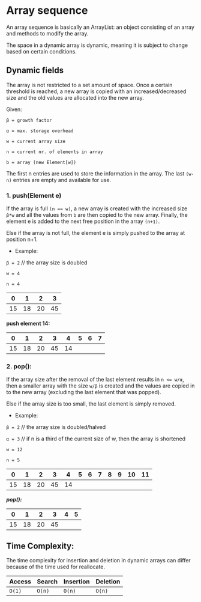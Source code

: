 # Array sequence
An array sequence is basically an ArrayList: 
an object consisting of an array and methods to modify the array.

The space in a dynamic array is dynamic, meaning it is subject to change based on certain conditions.

## Dynamic fields
The array is not restricted to a set amount of space.
Once a certain threshold is reached, a new array is copied with an increased/decreased size and the old values are 
allocated into the new array.

Given:

`β = growth factor`

`α = max. storage overhead`

`w = current array size`

`n = current nr. of elements in array`

`b = array (new Element[w])`

The first n entries are used to store the information in the array. The last `(w-n)` entries
are empty and available for use.

### 1. push(Element e)
If the array is full `(n == w)`, a new array is created with the increased size `β*w` and all the values from `b`
are then copied to the new array. Finally, the element e is added to the next free position in the array `(n+1)`.

Else if the array is not full, the element e is simply pushed to the array at position n+1.

- Example:

`β = 2` // the array size is doubled

`w = 4`

`n = 4`

| 0  | 1  | 2  | 3  |
|----|----|----|----|
| 15 | 18 | 20 | 45 |

__push element 14:__

| 0  | 1  | 2  | 3  | 4  | 5 | 6 | 7 |
|----|----|----|----|----|---|---|---|
| 15 | 18 | 20 | 45 | 14 |   |   |   |

### 2. pop():
If the array size after the removal of the last element results in `n <= w/α`, then a smaller array with the size
`w/β` is created and the values are copied in to the new array (excluding the last element that was popped).

Else if the array size is too small, the last element is simply removed.

- Example:

`β = 2` // the array size is doubled/halved

`α = 3` // if n is a third of the current size of w, then the array is shortened

`w = 12`

`n = 5` 

| 0  | 1  | 2  | 3  | 4  | 5 | 6 | 7 | 8 | 9 | 10 | 11 |
|----|----|----|----|----|---|---|---|---|---|----|----|
| 15 | 18 | 20 | 45 | 14 |   |   |   |   |   |    |    |

___pop():___

| 0  | 1  | 2  | 3  | 4 | 5 |
|----|----|----|----|---|---|
| 15 | 18 | 20 | 45 |   |   |

## Time Complexity:
The time complexity for insertion and deletion in dynamic arrays can differ because of the time used for reallocate.

| Access  | Search  | Insertion  | Deletion  |
|----|----|----|----|
| `O(1)` | `O(n)` | `O(n)` | `O(n)` |
